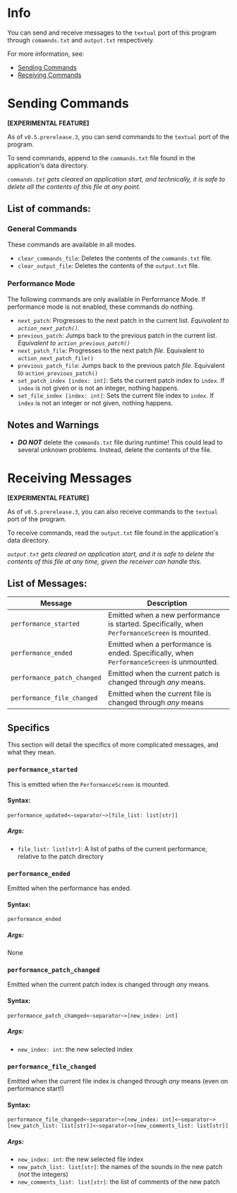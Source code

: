 # Info
You can send and receive messages to the `textual` port of this program through `comamnds.txt` and `output.txt` respectively.

For more information, see:
- [Sending Commands](#sending-commands)
- [Receiving Commands](#receiving-messages)

# Sending Commands
**[EXPERIMENTAL FEATURE]**

As of `v0.5.prerelease.3`, you can send commands to the `textual` port of the program.

To send commands, append to the `commands.txt` file found in the application's data directory.

*`commands.txt` gets cleared on application start, and technically, it is safe to delete all the contents of this file at any point.*

## List of commands:
### General Commands
These commands are available in all modes.
- `clear_commands_file`: Deletes the contents of the `commands.txt` file.
- `clear_output_file`: Deletes the contents of the `output.txt` file.

### Performance Mode
The following commands are only available in Performance Mode. If performance mode is not enabled, these commands do nothing.
- `next_patch`: Progresses to the next patch in the current list. *Equivalent to `action_next_patch()`*.
- `previous_patch`: Jumps back to the previous patch in the current list. *Equivalent to `action_previous_patch()`*
- `next_patch_file`: Progresses to the next patch *file*. Equivalent to `action_next_patch_file()`
- `previous_patch_file`: Jumps back to the previous patch *file*. Equivalent to `action_previous_patch()`
- `set_patch_index [index: int]`: Sets the current patch index to `index`. If `index` is not given or is not an integer, nothing happens.
- `set_file_index [index: int]`: Sets the current file index to `index`. If `index` is not an integer or not given, nothing happens.


## Notes and Warnings
- ***DO NOT*** delete the `commands.txt` file during runtime! This could lead to several unknown problems. Instead, delete the contents of the file.


# Receiving Messages
**[EXPERIMENTAL FEATURE]**

As of `v0.5.prerelease.3`, you can also receive commands to the `textual` port of the program.

To receive commands, read the `output.txt` file found in the application's data directory.

*`output.txt` gets cleared on application start, and it is safe to delete the contents of this file at any time, given the receiver can handle this*.

## List of Messages:
| **Message**                 | **Description**                                                                               |
|-----------------------------|-----------------------------------------------------------------------------------------------|
| `performance_started`       | Emitted when a new performance is started. Specifically, when `PerformanceScreen` is mounted. |
| `performance_ended`         | Emitted when a performance is ended. Specifically, when `PerformanceScreen` is unmounted.     |
| `performance_patch_changed` | Emitted when the current patch is changed through *any* means.                                |
| `performance_file_changed`  | Emitted when the current file is changed through *any* means                                  |


## Specifics
This section will detail the specifics of more complicated messages, and what they mean.

### `performance_started`
This is emitted when the `PerformanceScreen` is mounted.

#### Syntax:
`performance_updated<~separator~>[file_list: list[str]]`

##### Args:
- `file_list: list[str]`: A list of paths of the current performance, relative to the patch directory

### `performance_ended`
Emitted when the performance has ended.
#### Syntax:
`performance_ended`
##### Args:
None

### `performance_patch_changed`
Emitted when the current patch index is changed through *any* means.

#### Syntax:
`performance_patch_chamged<~separator~>[new_index: int]`

##### Args:
- `new_index: int`: the new selected index

### `performance_file_changed`
Emitted when the current file index is changed through *any* means (even on performance start!)

#### Syntax:
`performance_file_changed<~separator~>[new_index: int]<~separator~>[new_patch_list: list[str]]<~separator~>[new_comments_list: list[str]]`

##### Args:
- `new_index: int`: the new selected file index
- `new_patch_list: list[str]`: the names of the sounds in the new patch (*not* the integers)
- `new_comments_list: list[str]`: the list of comments of the new patch 

[//]: # (### `performance_updated`)

[//]: # (This is emitted when the `update&#40;&#41;` function is called on `PerformanceScreen`, usually from performance progression.)

[//]: # ()
[//]: # (#### Syntax:)

[//]: # (`performance_updated<~separator~>[current_file_path: str]<~separator~>[file_list: list[str]]<~separator~>[current_patch_list: list]<~separator~>[current_patch_name: str]<~separator~>[current_patch_index: int]`)

[//]: # ()
[//]: # (#### Args:)

[//]: # (- `current_file_path: str`: The local path of the patch file &#40;absolute&#41;)

[//]: # (- `file_list: list[str]`: A list of paths for the current performance, in performance order)

[//]: # (- `current_patch_list: list`: The current patch list, a dumped `json` object containing a list of the format `{sound: [sound: str], comments: [comments: str]}`)

[//]: # (- `current_patch_index: str`: The name of the current patch list)

[//]: # (- `current_patch_index: int`: The index of the currently-selected patch)